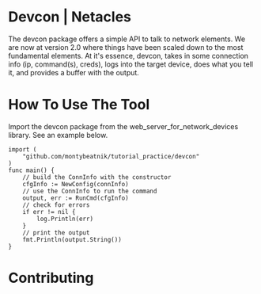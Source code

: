 # Devcon | Netacles
The devcon package offers a simple API to talk to network elements.
We are now at version 2.0 where things have been scaled down to the most fundamental elements. At it's essence, devcon, takes in some connection info (ip, command(s), creds), logs into the target device, does what you tell it, and provides a buffer with the output.

# How To Use The Tool
Import the devcon package from the web_server_for_network_devices library.
See an example below.

```golang
import (
    "github.com/montybeatnik/tutorial_practice/devcon"
)
func main() {
    // build the ConnInfo with the constructor
    cfgInfo := NewConfig(connInfo)
    // use the ConnInfo to run the command
    output, err := RunCmd(cfgInfo)
    // check for errors
	if err != nil {
		log.Println(err)
    }
    // print the output
	fmt.Println(output.String())
}
```
# Contributing

```golang
```